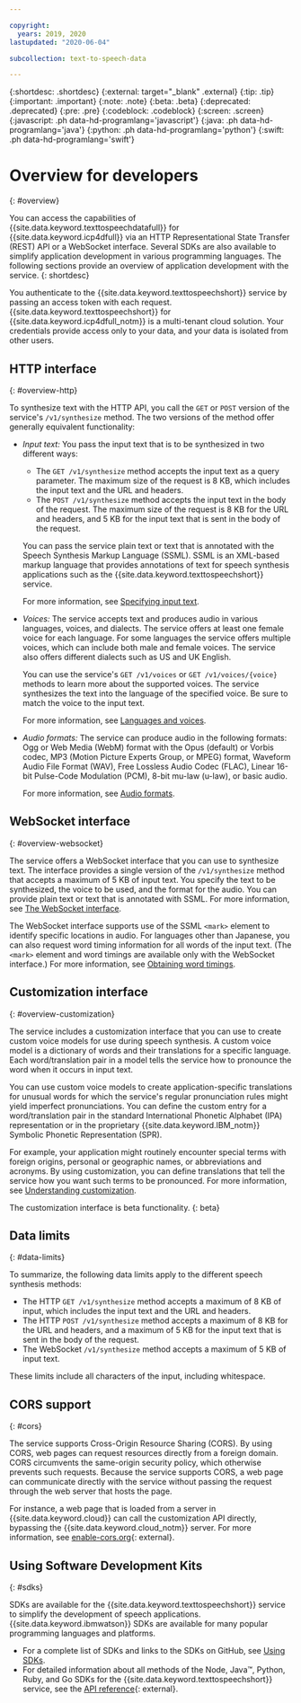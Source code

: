 ```yaml
---

copyright:
  years: 2019, 2020
lastupdated: "2020-06-04"

subcollection: text-to-speech-data

---
```


{:shortdesc: .shortdesc}
{:external: target="_blank" .external}
{:tip: .tip}
{:important: .important}
{:note: .note}
{:beta: .beta}
{:deprecated: .deprecated}
{:pre: .pre}
{:codeblock: .codeblock}
{:screen: .screen}
{:javascript: .ph data-hd-programlang='javascript'}
{:java: .ph data-hd-programlang='java'}
{:python: .ph data-hd-programlang='python'}
{:swift: .ph data-hd-programlang='swift'}

# Overview for developers
{: #overview}

You can access the capabilities of {{site.data.keyword.texttospeechdatafull}} for {{site.data.keyword.icp4dfull}} via an HTTP Representational State Transfer (REST) API or a WebSocket interface. Several SDKs are also available to simplify application development in various programming languages. The following sections provide an overview of application development with the service.
{: shortdesc}

You authenticate to the {{site.data.keyword.texttospeechshort}} service by passing an access token with each request. {{site.data.keyword.texttospeechshort}} for {{site.data.keyword.icp4dfull_notm}} is a multi-tenant cloud solution. Your credentials provide access only to your data, and your data is isolated from other users.

## HTTP interface
{: #overview-http}

To synthesize text with the HTTP API, you call the `GET` or `POST` version of the service's `/v1/synthesize` method. The two versions of the method offer generally equivalent functionality:

-   *Input text:* You pass the input text that is to be synthesized in two different ways:
    -   The `GET /v1/synthesize` method accepts the input text as a query parameter. The maximum size of the request is 8 KB, which includes the input text and the URL and headers.
    -   The `POST /v1/synthesize` method accepts the input text in the body of the request. The maximum size of the request is 8 KB for the URL and headers, and 5 KB for the input text that is sent in the body of the request.

    You can pass the service plain text or text that is annotated with the Speech Synthesis Markup Language (SSML). SSML is an XML-based markup language that provides annotations of text for speech synthesis applications such as the {{site.data.keyword.texttospeechshort}} service.

    For more information, see [Specifying input text](/docs/text-to-speech-data?topic=text-to-speech-data-usingHTTP#input).
-   *Voices:* The service accepts text and produces audio in various languages, voices, and dialects. The service offers at least one female voice for each language. For some languages the service offers multiple voices, which can include both male and female voices. The service also offers different dialects such as US and UK English.

    You can use the service's `GET /v1/voices` or `GET /v1/voices/{voice}` methods to learn more about the supported voices. The service synthesizes the text into the language of the specified voice. Be sure to match the voice to the input text.

    For more information, see [Languages and voices](/docs/text-to-speech-data?topic=text-to-speech-data-voices).
-   *Audio formats:* The service can produce audio in the following formats: Ogg or Web Media (WebM) format with the Opus (default) or Vorbis codec, MP3 (Motion Picture Experts Group, or MPEG) format, Waveform Audio File Format (WAV), Free Lossless Audio Codec (FLAC), Linear 16-bit Pulse-Code Modulation (PCM), 8-bit mu-law (u-law), or basic audio.

    For more information, see [Audio formats](/docs/text-to-speech-data?topic=text-to-speech-data-audioFormats).

## WebSocket interface
{: #overview-websocket}

The service offers a WebSocket interface that you can use to synthesize text. The interface provides a single version of the `/v1/synthesize` method that accepts a maximum of 5 KB of input text. You specify the text to be synthesized, the voice to be used, and the format for the audio. You can provide plain text or text that is annotated with SSML. For more information, see [The WebSocket interface](/docs/text-to-speech-data?topic=text-to-speech-data-usingWebSocket).

The WebSocket interface supports use of the SSML `<mark>` element to identify specific locations in audio. For languages other than Japanese, you can also request word timing information for all words of the input text. (The `<mark>` element and word timings are available only with the WebSocket interface.) For more information, see [Obtaining word timings](/docs/text-to-speech-data?topic=text-to-speech-data-timing).

## Customization interface
{: #overview-customization}

The service includes a customization interface that you can use to create custom voice models for use during speech synthesis. A custom voice model is a dictionary of words and their translations for a specific language. Each word/translation pair in a model tells the service how to pronounce the word when it occurs in input text.

You can use custom voice models to create application-specific translations for unusual words for which the service's regular pronunciation rules might yield imperfect pronunciations. You can define the custom entry for a word/translation pair in the standard International Phonetic Alphabet (IPA) representation or in the proprietary {{site.data.keyword.IBM_notm}} Symbolic Phonetic Representation (SPR).

For example, your application might routinely encounter special terms with foreign origins, personal or geographic names, or abbreviations and acronyms. By using customization, you can define translations that tell the service how you want such terms to be pronounced. For more information, see [Understanding customization](/docs/text-to-speech-data?topic=text-to-speech-data-customIntro).

The customization interface is beta functionality.
{: beta}

## Data limits
{: #data-limits}

To summarize, the following data limits apply to the different speech synthesis methods:

-   The HTTP `GET /v1/synthesize` method accepts a maximum of 8 KB of input, which includes the input text and the URL and headers.
-   The HTTP `POST /v1/synthesize` method accepts a maximum of 8 KB for the URL and headers, and a maximum of 5 KB for the input text that is sent in the body of the request.
-   The WebSocket `/v1/synthesize` method accepts a maximum of 5 KB of input text.

These limits include all characters of the input, including whitespace.

## CORS support
{: #cors}

The service supports Cross-Origin Resource Sharing (CORS). By using CORS, web pages can request resources directly from a foreign domain. CORS circumvents the same-origin security policy, which otherwise prevents such requests. Because the service supports CORS, a web page can communicate directly with the service without passing the request through the web server that hosts the page.

For instance, a web page that is loaded from a server in {{site.data.keyword.cloud}} can call the customization API directly, bypassing the {{site.data.keyword.cloud_notm}} server. For more information, see [enable-cors.org](https://enable-cors.org/){: external}.

## Using Software Development Kits
{: #sdks}

SDKs are available for the {{site.data.keyword.texttospeechshort}} service to simplify the development of speech applications. {{site.data.keyword.ibmwatson}} SDKs are available for many popular programming languages and platforms.

-   For a complete list of SDKs and links to the SDKs on GitHub, see [Using SDKs](/docs/text-to-speech-data?topic=watson-using-sdks).
-   For detailed information about all methods of the Node, Java&trade;, Python, Ruby, and Go SDKs for the {{site.data.keyword.texttospeechshort}} service, see the [API reference](https://{DomainName}/apidocs/text-to-speech-data){: external}.
